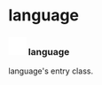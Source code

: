# language

### <img src="../../.gitbook/assets/base.png" width="32" height="32" /> language
language's entry class.<br>
